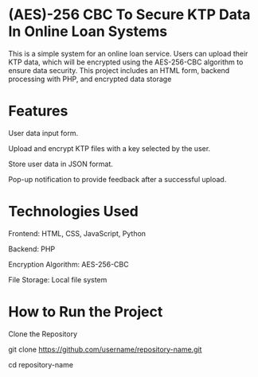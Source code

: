 # (AES)-256 CBC To Secure KTP Data In Online Loan Systems

This is a simple system for an online loan service. Users can upload their KTP data, which will be encrypted using the AES-256-CBC algorithm to ensure data security. This project includes an HTML form, backend processing with PHP, and encrypted data storage

# Features
User data input form.

Upload and encrypt KTP files with a key selected by the user.

Store user data in JSON format.

Pop-up notification to provide feedback after a successful upload.

# Technologies Used
Frontend: HTML, CSS, JavaScript, Python

Backend: PHP

Encryption Algorithm: AES-256-CBC

File Storage: Local file system

# How to Run the Project
Clone the Repository

git clone https://github.com/username/repository-name.git

cd repository-name
